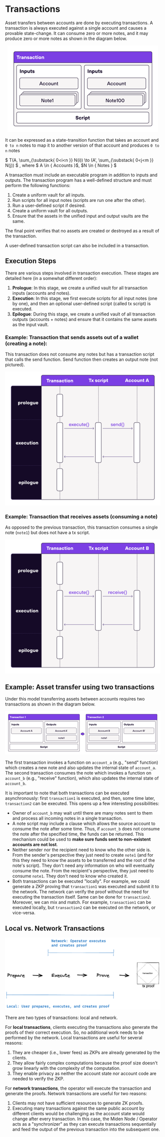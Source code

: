 # Transactions
Asset transfers between accounts are done by executing transactions. A transaction is always executed against a single account and causes a provable state-change. It can consume zero or more notes, and it may produce zero or more notes as shown in the diagram below.

<p align="center">
    <img src="../diagrams/architecture/transaction/Transaction.png">
</p>

It can be expressed as a state-transition function that takes an account and `0 to n` notes to map it to another version of that account and produces `0 to n` notes   

$
T(A, \sum_{\substack{
   0<i<n
  }} 
 N(i)) \to (A', \sum_{\substack{
   0<j<m
  }} 
 N(j)) 
$
, where  $ A \in { Accounts }$, $N \in { Notes } $

A transaction must include an executable program in addition to inputs and outputs. The transaction program has a well-defined structure and must perform the following functions:

1. Create a uniform vault for all inputs.
2. Run scripts for all input notes (scripts are run one after the other).
3. Run a user-defined script if desired.
4. Create a uniform vault for all outputs.
5. Ensure that the assets in the unified input and output vaults are the same.

The final point verifies that no assets are created or destroyed as a result of the transaction.

A user-defined transaction script can also be included in a transaction.

## Execution Steps 
There are various steps involved in transaction execution. These stages are detailed here (in a somewhat different order):

1. **Prologue**: In this stage, we create a unified vault for all transaction inputs (accounts and notes).
2. **Execution**: In this stage, we first execute scripts for all input notes (one by one), and then an optional user-defined script (called tx script) is executed.
3. **Epilogue**: During this stage, we create a unified vault of all transaction outputs (accounts + notes) and ensure that it contains the same assets as the input vault.

### Example: Transaction that sends assets out of a wallet (creating a note):

This transaction does not consume any notes but has a transaction script that calls the send function. Send function then creates an output note (not pictured).

<p align="center">
    <img src="../diagrams/architecture/transaction/Transaction_Example_Send_Asset.png">
</p>

### Example: Transaction that receives assets (consuming a note)
   
As opposed to the previous transaction, this transaction consumes a single note (`note1`) but does not have a tx script.

<p align="center">
    <img src="../diagrams/architecture/transaction/Transaction_Example_Receive_Asset.png">
</p>

## Example: Asset transfer using two transactions

Under this model transferring assets between accounts requires two transactions as shown in the diagram below.

<p align="center">
    <img src="../diagrams/architecture/transaction/Transaction_Flow.png">
</p>

The first transaction invokes a function on `account_a` (e.g., "send" function) which creates a new note and also updates the internal state of `account_a`. The second transaction consumes the note which invokes a function on `account_b` (e.g., "receive" function), which also updates the internal state of `account_b`.

It is important to note that both transactions can be executed asynchronously: first `transaction1` is executed, and then, some time later, `transaction2` can be executed. This opens up a few interesting possibilities:

* Owner of `account_b` may wait until there are many notes sent to them and process all incoming notes in a single transaction.
* A note script may include a clause which allows the source account to consume the note after some time. Thus, if `account_b` does not consume the note after the specified time, the funds can be returned. This mechanism could be used to **make sure funds sent to non-existent accounts are not lost**.
* Neither sender nor the recipient need to know who the other side is. From the sender's perspective they just need to create `note1` (and for this they need to know the assets to be transferred and the root of the note's script). They don't need any information on who will eventually consume the note. From the recipient's perspective, they just need to consume `note1`. They don't need to know who created it.
* Both transactions can be executed "locally". For example, we could generate a ZKP proving that `transaction1` was executed and submit it to the network. The network can verify the proof without the need for executing the transaction itself. Same can be done for `transaction2`. Moreover, we can mix and match. For example, `transaction1` can be executed locally, but `transaction2` can be executed on the network, or vice-versa.

## Local vs. Network Transactions

<p align="center">
    <img src="../diagrams/architecture/transaction/Local_vs_Network_Transaction.png">
</p>

There are two types of transactions: local and network.

For **local transactions**, clients executing the transactions also generate the proofs of their correct execution. So, no additional work needs to be performed by the network. Local transactions are useful for several reasons:

1. They are cheaper (i.e., lower fees) as ZKPs are already generated by the clients.
2. They allow fairly complex computations because the proof size doesn't grow linearly with the complexity of the computation.
3. They enable privacy as neither the account state nor account code are needed to verify the ZKP.

For **network transactions**, the operator will execute the transaction and generate the proofs. Network transactions are useful for two reasons:

1. Clients may not have sufficient resources to generate ZK proofs.
2. Executing many transactions against the same public account by different clients would be challenging as the account state would change after every transaction. In this case, the Miden Node / Operator acts as a "synchronizer" as they can execute transactions sequentially and feed the output of the previous transaction into the subsequent one.
